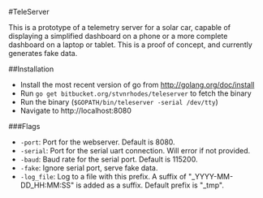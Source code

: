 #TeleServer

This is a prototype of a telemetry server for a solar car, capable of displaying
a simplified dashboard on a phone or a more complete dashboard on a laptop or
tablet. This is a proof of concept, and currently generates fake data.

##Installation
* Install the most recent version of go from http://golang.org/doc/install
* Run `go get bitbucket.org/stvnrhodes/teleserver` to fetch the binary
* Run the binary (`$GOPATH/bin/teleserver -serial /dev/tty`)
* Navigate to http://localhost:8080

###Flags
* `-port`: Port for the webserver. Default is 8080.
* `-serial`: Port for the serial uart connection. Will error if not provided.
* `-baud`: Baud rate for the serial port. Default is 115200.
* `-fake`: Ignore serial port, serve fake data.
* `-log_file`: Log to a file with this prefix. A suffix of
  "_YYYY-MM-DD_HH:MM:SS" is added as a suffix. Default prefix is "_tmp".

